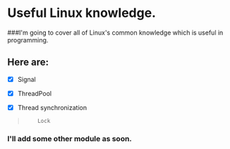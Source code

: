 #  Useful Linux knowledge. 

###I'm going to cover all of Linux's common knowledge which is useful in programming.

## Here are:   
    
- [x]  Signal
    
- [x]  ThreadPool

- [x]  Thread synchronization
>         Lock


### I'll add some other module as soon.
